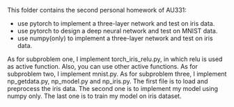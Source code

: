 This folder contains the second personal homework of AU331:
- use pytorch to implement a three-layer network and test on iris data.
- use pytorch to design a deep neural network and test on MNIST data.
- use numpy(only) to implement a three-layer network and test on iris data.

As for subproblem one, I implement torch_iris_relu.py, in which relu is used as active function. Also, you can use other active functions.
As for subproblem two, I implement mnist.py.
As for subproblem three, I implement np_getdata.py, np_model.py and np_iris.py. The first file is to load and preprocess the iris data. The second one is to implement my model using numpy only. The last one is to train my model on iris dataset.

